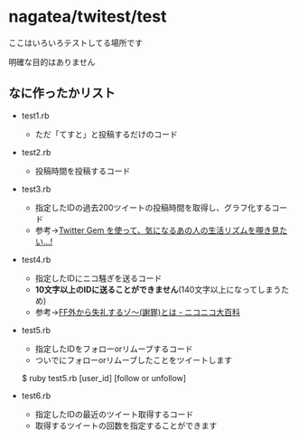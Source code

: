 # nagatea/twitest/test

ここはいろいろテストしてる場所です

明確な目的はありません


## なに作ったかリスト

- test1.rb

    - ただ「てすと」と投稿するだけのコード 

- test2.rb

    - 投稿時間を投稿するコード

- test3.rb

    - 指定したIDの過去200ツイートの投稿時間を取得し、グラフ化するコード
    - 参考→[Twitter Gem を使って、気になるあの人の生活リズムを覗き見たい...! ](http://lo-upe.hatenablog.com/entry/20150113/1421150990)

- test4.rb

    - 指定したIDにニコ騒ぎを送るコード
    - **10文字以上のIDに送ることができません**(140文字以上になってしまうため)
    - 参考→[FF外から失礼するゾ〜(謝罪)とは - ニコニコ大百科](http://dic.nicovideo.jp/a/ff%E5%A4%96%E3%81%8B%E3%82%89%E5%A4%B1%E7%A4%BC%E3%81%99%E3%82%8B%E3%82%BE%E3%80%9C(%E8%AC%9D%E7%BD%AA))

- test5.rb

    - 指定したIDをフォローorリムーブするコード
    - ついでにフォローorリムーブしたことをツイートします
    
    $ ruby test5.rb [user_id] [follow or unfollow]

- test6.rb

    - 指定したIDの最近のツイート取得するコード
    - 取得するツイートの回数を指定することができます